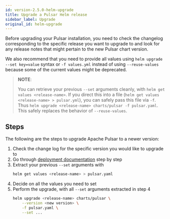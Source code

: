 ```yaml
---
id: version-2.5.0-helm-upgrade
title: Upgrade a Pulsar Helm release
sidebar_label: Upgrade
original_id: helm-upgrade
---
```


Before upgrading your Pulsar installation, you need to check the changelog corresponding to the specific release you want to upgrade
to and look for any release notes that might pertain to the new Pulsar chart version.

We also recommend that you need to provide all values using `helm upgrade --set key=value` syntax or `-f values.yml` instead of using `--reuse-values` because some of the current values might be deprecated.

> **NOTE**:
>
> You can retrieve your previous `--set` arguments cleanly, with `helm get values <release-name>`. If you direct this into a file (`helm get values <release-name> > pulsar.yml`), you can safely
pass this file via `-f`. Thus `helm upgrade <release-name> charts/pulsar -f pulsar.yaml`. This safely replaces the behavior of `--reuse-values`.

## Steps

The following are the steps to upgrade Apache Pulsar to a newer version:

1. Check the change log for the specific version you would like to upgrade to
2. Go through [deployment documentation](helm-deploy.md) step by step
3. Extract your previous `--set` arguments with
    ```bash
    helm get values <release-name> > pulsar.yaml
    ```
4. Decide on all the values you need to set
5. Perform the upgrade, with all `--set` arguments extracted in step 4
    ```bash
    helm upgrade <release-name> charts/pulsar \
        --version <new version> \
        -f pulsar.yaml \
        --set ...
    ```